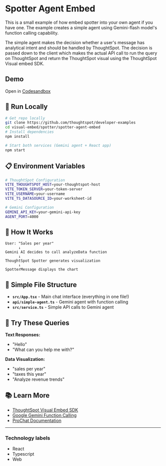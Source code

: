 # Spotter Agent Embed

This is a small example of how embed spotter into your own agent if you have one. The example creates a simple agent using Gemini-flash model's function calling capability.

The simple agent makes the decision whether a user's message has analytical intent and should be handled by ThoughtSpot. The decision is passed down to the client which makes
the actual API call to run the query on ThoughtSpot and return the ThoughtSpot visual using the ThoughtSpot Visual embed SDK.

## Demo

Open in [Codesandbox](https://githubbox.com/thoughtspot/developer-examples/tree/main/visual-embed/spotter/spotter-agent-embed)

## 🚀 **Run Locally**

```bash
# Get repo locally
git clone https://github.com/thoughtspot/developer-examples
cd visual-embed/spotter/spotter-agent-embed
# Install dependencies
npm install

# Start both services (Gemini agent + React app)
npm start
```

## 📋 **Environment Variables**

```bash
# ThoughtSpot Configuration
VITE_THOUGHTSPOT_HOST=your-thoughtspot-host
VITE_TOKEN_SERVER=your-token-server  
VITE_USERNAME=your-username
VITE_TS_DATASOURCE_ID=your-worksheet-id

# Gemini Configuration  
GEMINI_API_KEY=your-gemini-api-key
AGENT_PORT=4000
```

## 🔄 **How It Works**

```
User: "Sales per year"
      ↓
Gemini AI decides to call analyzeData function
      ↓  
ThoughtSpot Spotter generates visualization
      ↓
SpotterMessage displays the chart
```

## 📁 **Simple File Structure**

- **`src/App.tsx`** - Main chat interface (everything in one file!)
- **`api/simple-agent.ts`** - Gemini agent with function calling
- **`src/service.ts`** - Simple API calls to Gemini agent

## 💬 **Try These Queries**

**Text Responses:**
- "Hello"
- "What can you help me with?"

**Data Visualization:**  
- "sales per year"
- "taxes this year"
- "Analyze revenue trends"

## 📚 **Learn More**

- [ThoughtSpot Visual Embed SDK](https://developers.thoughtspot.com/docs/visual-embed-sdk)
- [Google Gemini Function Calling](https://ai.google.dev/docs/function_calling)
- [ProChat Documentation](https://pro-chat.antdigital.dev/)

---

### Technology labels

- React
- Typescript
- Web
